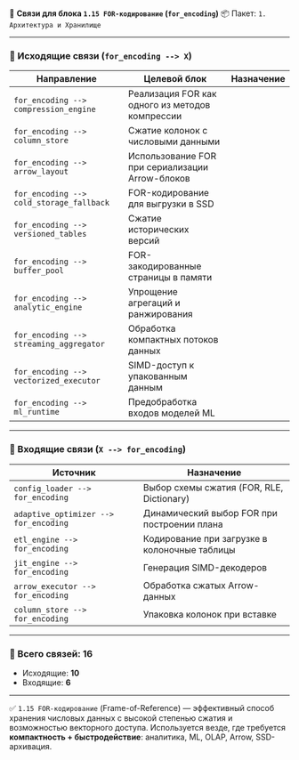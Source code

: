 🔗 **Связи для блока `1.15 FOR-кодирование` (`for_encoding`)**
📦 Пакет: `1. Архитектура и Хранилище`

---

### 🔻 Исходящие связи (`for_encoding --> X`)

| Направление                              | Целевой блок                                    | Назначение |
| ---------------------------------------- | ----------------------------------------------- | ---------- |
| `for_encoding --> compression_engine`    | Реализация FOR как одного из методов компрессии |            |
| `for_encoding --> column_store`          | Сжатие колонок с числовыми данными              |            |
| `for_encoding --> arrow_layout`          | Использование FOR при сериализации Arrow-блоков |            |
| `for_encoding --> cold_storage_fallback` | FOR-кодирование для выгрузки в SSD              |            |
| `for_encoding --> versioned_tables`      | Сжатие исторических версий                      |            |
| `for_encoding --> buffer_pool`           | FOR-закодированные страницы в памяти            |            |
| `for_encoding --> analytic_engine`       | Упрощение агрегаций и ранжирования              |            |
| `for_encoding --> streaming_aggregator`  | Обработка компактных потоков данных             |            |
| `for_encoding --> vectorized_executor`   | SIMD-доступ к упакованным данным                |            |
| `for_encoding --> ml_runtime`            | Предобработка входов моделей ML                 |            |

---

### 🔺 Входящие связи (`X --> for_encoding`)

| Источник                              | Назначение                                    |
| ------------------------------------- | --------------------------------------------- |
| `config_loader --> for_encoding`      | Выбор схемы сжатия (FOR, RLE, Dictionary)     |
| `adaptive_optimizer --> for_encoding` | Динамический выбор FOR при построении плана   |
| `etl_engine --> for_encoding`         | Кодирование при загрузке в колоночные таблицы |
| `jit_engine --> for_encoding`         | Генерация SIMD-декодеров                      |
| `arrow_executor --> for_encoding`     | Обработка сжатых Arrow-данных                 |
| `column_store --> for_encoding`       | Упаковка колонок при вставке                  |

---

### 🧩 Всего связей: **16**

* Исходящие: **10**
* Входящие: **6**

---

✅ `1.15 FOR-кодирование` (Frame-of-Reference) — эффективный способ хранения числовых данных с высокой степенью сжатия и возможностью векторного доступа.
Используется везде, где требуется **компактность + быстродействие**: аналитика, ML, OLAP, Arrow, SSD-архивация.
